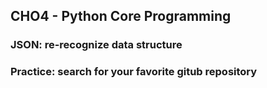 ## CHO4 - Python Core Programming

### JSON: re-recognize data structure



### Practice: search for your favorite gitub repository

